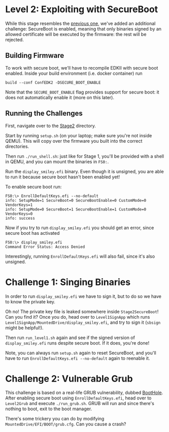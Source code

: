 # Level 2: Exploiting with SecureBoot
While this stage resembles the [previous one](../1-efi-apps/README.md), we've added an additional challenge: SecureBoot is enabled, meaning that only binaries signed by an allowed certificate will be executed by the firmware: the rest will be rejected.

## Building Firmware
To work with secure boot, we'll have to recompile EDKII with secure boot enabled.
Inside your build environment (i.e. docker container) run

```console
build --conf ConfEDK2 -DSECURE_BOOT_ENABLE
```

Note that the `SECURE_BOOT_ENABLE` flag provides support for secure boot: it does not automatically enable it (more on this later).

## Running the Challenges
First, navigate over to the [Stage2](../../../../../VulnerableCode/tree/main/Stage2SecureBoot/) directory.

Start by running `setup.sh` (on your laptop; make sure you're not inside QEMU).
This will copy over the firmware you built into the correct directories.

Then run `./run_shell.sh`: just like for Stage 1, you'll be provided with a shell in QEMU, and you can mount the binaries in `FS0:`.

Run the `display_smiley.efi` binary.
Even though it is unsigned, you are able to run it because secure boot hasn't been enabled yet!

To enable secure boot run: 
```console
FS0:\> EnrollDefaultKeys.efi --no-default   
info: SetupMode=1 SecureBoot=0 SecureBootEnable=0 CustomMode=0 VendorKeys=1
info: SetupMode=0 SecureBoot=1 SecureBootEnable=1 CustomMode=0 VendorKeys=0
info: success
```

Now if you try to run `display_smiley.efi` you should get an error, since secure boot has activated
```console
FS0:\> display_smiley.efi
Command Error Status: Access Denied
```

Interestingly, running `EnrollDefaultKeys.efi` will also fail, since it's also unsigned.


# Challenge 1: Singing Binaries
In order to run `display_smiley.efi` we have to sign it, but to do so we have to know the private key.

Oh no! The private key file is leaked somewhere inside `Stage2SecureBoot`! Can you find it?
Once you do, head over to `Level1SignApp` which runs `Level1SignApp/MountedDrive/display_smiley.efi`, and try to sign it (`sbsign` might be helpful!).

Then run `run_level1.sh` again and see if the signed version of `display_smiley.efi` runs despite secure boot.
If it does, you're done!

Note, you can always run `setup.sh` again to reset SecureBoot, and you'll have to run `EnrollDefaultKeys.efi --no-default` again to reenable it.

# Challenge 2: Vulnerable Grub
This challenge is based on a real-life GRUB vulnerability, dubbed [BootHole](https://eclypsium.com/blog/theres-a-hole-in-the-boot/).
After enabling secure boot using `EnrollDefaultKeys.efi`, head over to `Level2Grub` and execute `./run_grub.sh`.
GRUB will run and since there's nothing to boot, exit to the boot manager.

There's some trickery you can do by modifying `MountedDrive/EFI/BOOT/grub.cfg`.
Can you cause a crash?
